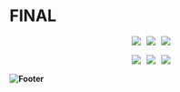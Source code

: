 # FINAL

<p align="center"><b>
    <!-- What I can do -->
</p>
<p align="center">
  <img src="https://img.shields.io/badge/Oracle-F80000?style=flat-square&logo=Oracle&logoColor=white"/> &nbsp
  <img src="https://img.shields.io/badge/HTML5-E34F26?style=flat-square&logo=HTML5&logoColor=white"/></a> &nbsp
  <img src="https://img.shields.io/badge/JavaScript-F7DF1E?style=flat-square&logo=JavaScript&logoColor=white"/></a> &nbsp
</p>

<p align="center">
<img src="https://img.shields.io/badge/Java-007396?style=flat-square&logo=Java&logoColor=white"/> &nbsp
<img src="https://img.shields.io/badge/CSS3-1572B6?style=flat-square&logo=CSS3&logoColor=white"/></a> &nbsp
<img src="https://img.shields.io/badge/Spring-6DB33F?style=flat-square&logo=Spring&logoColor=white"/> &nbsp
</p>

![Footer](https://capsule-render.vercel.app/api?type=waving&color=auto&height=200&section=footer)
